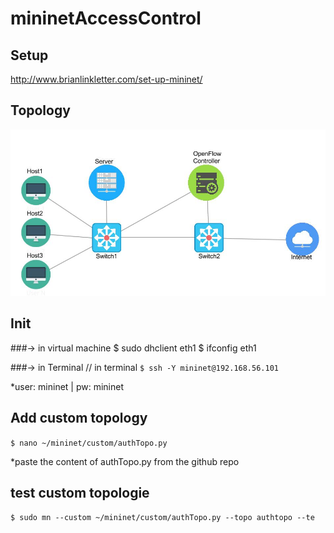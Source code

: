 # mininetAccessControl

## Setup
http://www.brianlinkletter.com/set-up-mininet/

## Topology
![topology](resources/Topology.jpg)

## Init
###-> in virtual machine 
$ sudo dhclient eth1
$ ifconfig eth1

###-> in Terminal
// in terminal
`$ ssh -Y mininet@192.168.56.101`

*user: mininet | pw: mininet

## Add custom topology

`$ nano ~/mininet/custom/authTopo.py`

*paste the content of authTopo.py from the github repo

## test custom topologie
`$ sudo mn --custom ~/mininet/custom/authTopo.py --topo authtopo --te`
